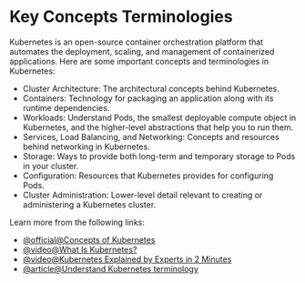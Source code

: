 # Key Concepts Terminologies

Kubernetes is an open-source container orchestration platform that automates the deployment, scaling, and management of containerized applications. Here are some important concepts and terminologies in Kubernetes:

- Cluster Architecture: The architectural concepts behind Kubernetes.
- Containers: Technology for packaging an application along with its runtime dependencies.
- Workloads: Understand Pods, the smallest deployable compute object in Kubernetes, and the higher-level abstractions that help you to run them.
- Services, Load Balancing, and Networking: Concepts and resources behind networking in Kubernetes.
- Storage: Ways to provide both long-term and temporary storage to Pods in your cluster.
- Configuration: Resources that Kubernetes provides for configuring Pods.
- Cluster Administration: Lower-level detail relevant to creating or administering a Kubernetes cluster.

Learn more from the following links:

- [@official@Concepts of Kubernetes](https://kubernetes.io/docs/concepts/)
- [@video@What Is Kubernetes?](https://www.youtube.com/watch?v=QJ4fODH6DXI)
- [@video@Kubernetes Explained by Experts in 2 Minutes](https://youtu.be/XfBrtNZ2OCw)
- [@article@Understand Kubernetes terminology](https://about.gitlab.com/blog/2020/07/30/kubernetes-terminology/)